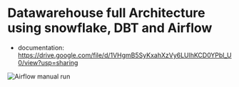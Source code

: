 # Datawarehouse full Architecture using snowflake,  DBT and Airflow

- documentation: https://drive.google.com/file/d/1VHgmB5SyKxahXzVy6LUlhKCD0YPbl_U0/view?usp=sharing

![Airflow manual run]([http://url/to/img.png](https://drive.google.com/file/d/1L2EwFw9Rm5Bq9eXvcgQvggQySnu8jzVI/view?usp=sharing))
